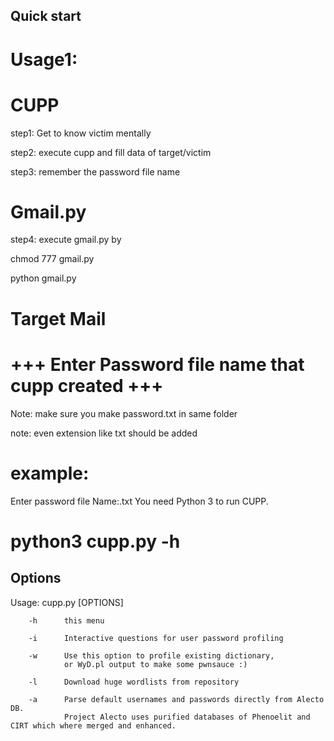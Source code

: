 Quick start
-----------
# Usage1:


# CUPP

step1: Get to know victim mentally 

step2: execute cupp and fill data of target/victim

step3: remember the password file name 

# Gmail.py

step4: execute gmail.py by 

chmod 777 gmail.py

python gmail.py


# Target Mail

# +++ Enter Password file name that cupp created +++

Note: make sure you make password.txt in same folder 

note: even extension like txt should be added 

# example:

Enter password file Name:<name>.txt
You need Python 3 to run CUPP.


# python3 cupp.py -h

## Options

  Usage: cupp.py [OPTIONS]

        -h      this menu

        -i      Interactive questions for user password profiling

        -w      Use this option to profile existing dictionary,
                or WyD.pl output to make some pwnsauce :)

        -l      Download huge wordlists from repository

        -a      Parse default usernames and passwords directly from Alecto DB.
                Project Alecto uses purified databases of Phenoelit and CIRT which where merged and enhanced.


